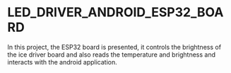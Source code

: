 # LED_DRIVER_ANDROID_ESP32_BOARD
In this project, the ESP32 board is presented, it controls the brightness of the ice driver board and also reads the temperature and brightness and interacts with the android application.
